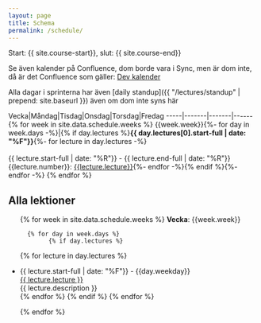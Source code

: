 ```yaml
---
layout: page
title: Schema
permalink: /schedule/
---
```


Start: {{ site.course-start}}, slut: {{ site.course-end}}

Se även kalender på Confluence, dom borde vara i Sync, men är dom inte, då är det Confluence som gäller: [Dev kalender](https://plushogskolan.atlassian.net/wiki/display/TO/calendar/578442b2-ec9a-42c8-92c4-4ad20a003e69?calendarName=Dev)

Alla dagar i sprinterna har även [daily standup]({{ "/lectures/standup" | prepend: site.baseurl }}) även om dom inte syns här

Vecka|Måndag|Tisdag|Onsdag|Torsdag|Fredag
-----|-------|-------|------{% for week in site.data.schedule.weeks %}
{{week.week}}{%- for day in week.days -%}|{% if day.lectures %}**{{ day.lectures[0].start-full | date: "%F"}}**{%- for lecture in day.lectures -%}<br /><br />{{ lecture.start-full | date: "%R"}} - {{ lecture.end-full | date: "%R"}}<br />{{lecture.number}}: [{{lecture.lecture}}]({{lecture.slug}}){%- endfor -%}{% endif %}{%- endfor -%}
{% endfor %}



## Alla lektioner
<ul id="archive">
{% for week in site.data.schedule.weeks %}
      <b>Vecka</b>: {{week.week}}<br/>
      
      {% for day in week.days %}
            {% if day.lectures %}
{% for lecture in day.lectures %}
<li class="archiveposturl">
        <span class="postlower">{{ lecture.start-full | date: "%F"}} - {{day.weekday}}</span><br>
        <span><a href="{{ lecture.slug }}">{{ lecture.lecture }}</a></span><br>
<span class = "postlower">
{{ lecture.description }}</span>
<strong style="font-size:100%; font-family: 'Titillium Web', sans-serif; float:right; padding-right: .5em">
	<a href="https://github.com/{{ site.githubdir}}/tree/master/{{ lecture.dirname }}"><i class="fab fa-github"></i></a>&nbsp;&nbsp;
<a href="https://github.com/{{ site.githubdir}}/blob/master/{{ lecture.dirname }}/{{ lecture.filename}}.pdf"><i class="fas fa-file-pdf"></i></a>
</strong> 
      </li>
      {% endfor %}
            {% endif %}
      {% endfor %}
      
{% endfor %}
</ul>
